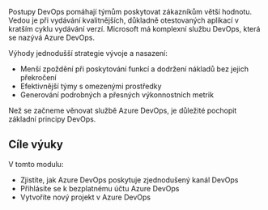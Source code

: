 Postupy DevOps pomáhají týmům poskytovat zákazníkům větší hodnotu. Vedou je při vydávání kvalitnějších, důkladně otestovaných aplikací v kratším cyklu vydávání verzí. Microsoft má komplexní službu DevOps, která se nazývá Azure DevOps. 

Výhody jednodušší strategie vývoje a nasazení:
* Menší zpoždění při poskytování funkcí a dodržení nákladů bez jejich překročení
* Efektivnější týmy s omezenými prostředky 
* Generování podrobných a přesných výkonnostních metrik

Než se začneme věnovat službě Azure DevOps, je důležité pochopit základní principy DevOps.

## <a name="learning-objectives"></a>Cíle výuky

V tomto modulu:
- Zjistíte, jak Azure DevOps poskytuje zjednodušený kanál DevOps
- Přihlásíte se k bezplatnému účtu Azure DevOps
- Vytvoříte nový projekt v Azure DevOps
